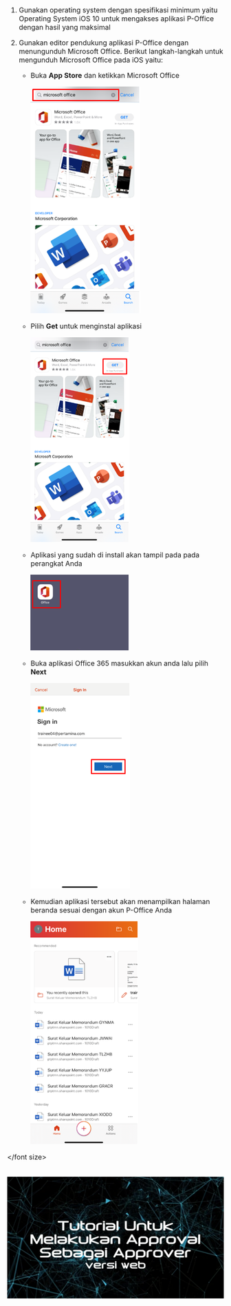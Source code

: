 <font size="3">

1. Gunakan operating system dengan spesifikasi minimum yaitu Operating System iOS 10 untuk mengakses aplikasi P-Office dengan hasil yang maksimal
2. Gunakan editor pendukung aplikasi P-Office dengan menungunduh Microsoft Office. Berikut langkah-langkah untuk mengunduh Microsoft Office pada iOS yaitu:

    * Buka **App Store** dan ketikkan Microsoft Office
    
      ![gambar](https://github.com/gitakencana/Persero-P-Office/blob/master/Spesifikasi/iOS/SP01.png?raw=true)

    * Pilih **Get** untuk menginstal aplikasi

      ![gambar](https://github.com/gitakencana/Persero-P-Office/blob/master/Spesifikasi/iOS/SP02.png?raw=true)

    * Aplikasi yang sudah di install akan tampil pada pada perangkat Anda

      ![gambar](https://github.com/gitakencana/Persero-P-Office/blob/master/Spesifikasi/iOS/SP03.png?raw=true)

    * Buka aplikasi Office 365 masukkan akun anda lalu pilih **Next**
 
      ![gambar](https://github.com/gitakencana/Persero-P-Office/raw/master/Spesifikasi/iOS/SP04.png?raw=true)

    * Kemudian aplikasi tersebut akan menampilkan halaman beranda sesuai dengan akun P-Office Anda

      ![gambar](https://github.com/gitakencana/Persero-P-Office/raw/master/Spesifikasi/iOS/SP05.png?raw=true)

</font size>

</br>
<a href="https://web.microsoftstream.com/embed/video/65ef062a-e6f8-4424-a775-070882725ed6?autoplay=false&amp;showinfo=false" target="_blank"><img src="Video/Thumbnail/TM01.png" alt="Watch the video"></a>
